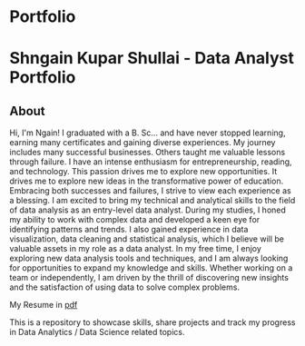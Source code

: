 # Portfolio

# Shngain Kupar Shullai - Data Analyst Portfolio
## About
Hi, I'm Ngain! I graduated with a B. Sc... and have never stopped learning, earning many certificates and gaining diverse experiences. My journey includes many successful businesses. Others taught me valuable lessons through failure. I have an intense enthusiasm for entrepreneurship, reading, and technology. This passion drives me to explore new opportunities. It drives me to explore new ideas in the transformative power of education. Embracing both successes and failures, I strive to view each experience as a blessing. I am excited to bring my technical and analytical skills to the field of data analysis as an entry-level data analyst. 
During my studies, I honed my ability to work with complex data and developed a keen eye for identifying patterns and trends. I also gained experience in data visualization, data cleaning and statistical analysis, which I believe will be valuable assets in my role as a data analyst.
In my free time, I enjoy exploring new data analysis tools and techniques, and I am always looking for opportunities to expand my knowledge and skills. Whether working on a team or independently, I am driven by the thrill of discovering new insights and the satisfaction of using data to solve complex problems.

My Resume in [pdf](https://github.com/NgainShullai/Portfolio/blob/main/NgainResume.pdf)

This is a repository to showcase skills, share projects and track my progress in Data Analytics / Data Science related topics.
